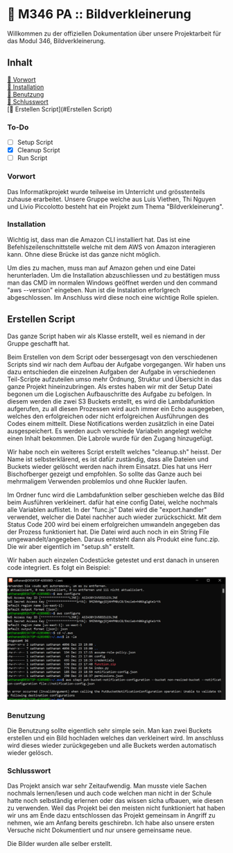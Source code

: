 # 📌 M346 PA :: Bildverkleinerung

Willkommen zu der offiziellen Dokumentation über unsere Projektarbeit für das Modul 346, Bildverkleinerung.

## **Inhalt**

[🔹 Vorwort](#vorwort)
<br>
[🔹 Installation](#to-do)
<br>
[🔹 Benutzung](#benutzung)
<br>
[🔹 Schlusswort](#schlusswort)
<br>
[🔹 Erstellen Script](#Erstellen Script)

### To-Do

- [ ] Setup Script
- [x] Cleanup Script
- [ ] Run Script

### Vorwort

Das Informatikprojekt wurde teilweise im Unterricht und grösstenteils zuhause erarbeitet.
Unsere Gruppe welche aus Luis Viethen, Thi Nguyen und Livio Piccolotto besteht hat ein Projekt zum Thema "Bildverkleinerung".

### Installation

Wichtig ist, dass man die Amazon CLI installiert hat. Das ist eine Befehlszeilenschnittstelle welche mit dem AWS von Amazon interagieren kann. Ohne diese Brücke ist das ganze nicht möglich.

Um dies zu machen, muss man auf Amazon gehen und eine Datei herunterladen. Um die Installation abzuschliessen und zu bestätigen muss man das CMD im normalen Windows geöffnet werden und den command "aws --version" eingeben. Nun ist die Instalation erforlgrech abgeschlossen. Im Anschluss wird diese noch eine wichtige Rolle spielen.

## Erstellen Script

Das ganze Script haben wir als Klasse erstellt, weil es niemand in der Gruppe geschafft hat.

Beim Erstellen von dem Script oder bessergesagt von den verschiedenen Scripts sind wir nach dem Aufbau der Aufgabe vorgegangen. Wir haben uns dazu entschieden die einzelnen Aufgaben der Aufgabe in verschiedenen Teil-Scripte aufzuteilen umso mehr Ordnung, Struktur und Übersicht in das ganze Projekt hineinzubringen. Als erstes haben wir mit der Setup Datei begonen um die Logischen Aufbauschritte des Aufgabe zu befolgen. In diesem werden die zwei S3 Buckets erstellt, es wird die Lambdafunktion aufgerufen, zu all diesen Prozessen wird auch immer ein Echo ausgegeben, welches den erfolgreichen oder nicht erfolgreichen Ausführungen des Codes einem mitteilt. Diese Notifications werden zusätzlich in eine Datei ausgespeichert. Es werden auch verschiede Variabeln angelegt welche einen Inhalt bekommen. Die Labrole wurde für den Zugang hinzugefügt.

Wir habe noch ein weiteres Script erstellt welches "cleanup.sh" heisst. Der Name ist selbsterklärend, es ist dafür zuständig, dass alle Dateien und Buckets wieder gelöscht werden nach ihrem Einsatzt. Dies hat uns Herr Bischofberger gezeigt und empfohlen. So sollte das Ganze auch bei mehrmaligem Verwenden problemlos und ohne Ruckler laufen.

Im Ordner func wird die Lambdafunktion selber geschieben welche das Bild beim Ausführen verkleinert. dafür hat eine config Datei, welche nochmals alle Variablen auflistet. In der "func.js" Datei wird die "export.handler" verwendet, welcher die Datei nachher auch wieder zurückschickt. Mit dem Status Code 200 wird bei einem erfolgreichen umwandeln angegeben das der Prozess funktioniert hat. Die Datei wird auch noch in ein String File umgewandelt/angegeben. Daraus entsteht dann als Produkt eine func.zip. Die wir aber eigentlich im "setup.sh" erstellt.

Wir haben auch einzelen Codestücke getestet und erst danach in unseren code integriert. Es folgt ein Beispiel:

![Hier ist ein Beispielbild](./Dokumentation/image.png)

### Benutzung

Die Benutzung sollte eigentlich sehr simple sein. Man kan zwei Buckets erstellen und ein Bild hochladen welches dan verkleinert wird. Im anschluss wird dieses wieder zurückgegeben und alle Buckets werden automatisch wieder gelösch.

### Schlusswort

Das Projekt ansich war sehr Zeitaufwendig. Man musste viele Sachen nochmals lernen/lesen und auch code welchen man nicht in der Schule hatte noch selbständig erlernen oder das wissen sicha ufbauen, wie diesen zu verwenden. Weil das Projekt bei den meisten nicht funktioniert hat haben wir uns am Ende dazu entschlossen das Projekt gemeinsam in Angriff zu nehmen, wie am Anfang bereits geschirebn. Ich habe also unsere ersten Versuche nicht Dokumentiert und nur unsere gemeinsame neue.

Die Bilder wurden alle selber erstellt.

